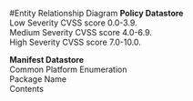 #Entity Relationship Diagram
__Policy Datastore__ <br/>
Low Severity CVSS score 0.0-3.9. <br/>
Medium Severity CVSS score 4.0-6.9. <br/>
High Severity CVSS score 7.0-10.0. <br/>

__Manifest Datastore__ <br/>
Common Platform Enumeration <br/>
Package Name <br/>
Contents <br/>
